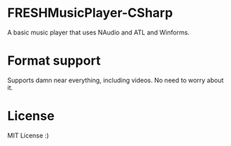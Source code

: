 # FRESHMusicPlayer-CSharp
A basic music player that uses NAudio and ATL and Winforms.
# Format support
Supports damn near everything, including videos. No need to worry about it.
# License
MIT License :)
